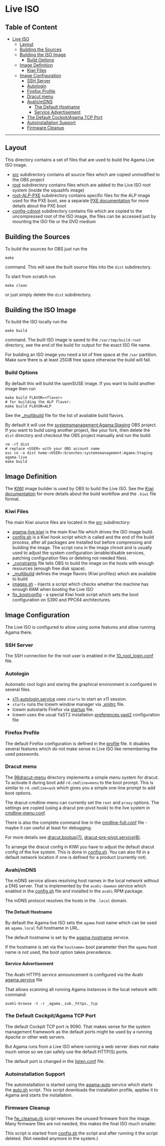 # Live ISO

<!-- omit from toc -->
## Table of Content

- [Live ISO](#live-iso)
  - [Layout](#layout)
  - [Building the Sources](#building-the-sources)
  - [Building the ISO Image](#building-the-iso-image)
    - [Build Options](#build-options)
  - [Image Definition](#image-definition)
    - [Kiwi Files](#kiwi-files)
  - [Image Configuration](#image-configuration)
    - [SSH Server](#ssh-server)
    - [Autologin](#autologin)
    - [Firefox Profile](#firefox-profile)
    - [Dracut menu](#dracut-menu)
    - [Avahi/mDNS](#avahimdns)
      - [The Default Hostname](#the-default-hostname)
      - [Service Advertisement](#service-advertisement)
    - [The Default Cockpit/Agama TCP Port](#the-default-cockpitagama-tcp-port)
    - [Autoinstallation Support](#autoinstallation-support)
    - [Firmware Cleanup](#firmware-cleanup)

---

## Layout

This directory contains a set of files that are used to build the Agama Live ISO
image.

- [src](src) subdirectory contains all source files which are copied unmodified
  to the OBS project
- [root](root) subdirectory contains files which are added to the Live ISO root
  system (inside the squashfs image)
- [root-ALP-PXE](root-ALP-PXE) subdirectory contains specific files for the ALP
  image used for the PXE boot, see a separate [PXE documentation](PXE.md) for
  more details about the PXE boot
- [config-cdroot](config-cdroot) subdirectory contains file which are copied to
  the uncompressed root of the ISO image, the files can be accessed just by
  mounting the ISO file or the DVD medium

## Building the Sources

To build the sources for OBS just run the

```shell
make
```

command. This will save the built source files into the `dist` subdirectory.

To start from scratch run

```shell
make clean
```

or just simply delete the `dist` subdirectory.

## Building the ISO Image

To build the ISO locally run the

```shell
make build
```

command. The built ISO image is saved to the `/var/tmp/build-root` directory,
see the end of the build for output for the exact ISO file name.

For building an ISO image you need a lot of free space at the `/var` partition.
Make sure there is at least 25GiB free space otherwise the build will
fail.

### Build Options

By default this will build the openSUSE image. If you want to build
another image then run

```shell
make build FLAVOR=<flavor>
# for building the ALP flavor:
make build FLAVOR=ALP
```

See the [_multibuild](src/_multibuild) file for the list of available build
flavors.

By default it will use the [systemsmanagement:Agama:Staging](
https://build.opensuse.org/project/show/systemsmanagement:Agama:Staging) OBS
project. If you want to build using another project, like your fork, then delete
the `dist` directory and checkout the OBS project manually and run the build:

```shell
rm -rf dist
# replace <USER> with your OBS account name
osc co -o dist home:<USER>:branches:systemsmanagement:Agama:Staging agama-live
make build
```

## Image Definition

The [KIWI](https://github.com/OSInside/kiwi) image builder is used by OBS to
build the Live ISO. See the [Kiwi documentation](
https://osinside.github.io/kiwi/index.html) for more details about the build
workflow and the `.kiwi` file format.

### Kiwi Files

The main Kiwi source files are located in the [src](src) subdirectory:

- [agama-live.kiwi](src/agama-live.kiwi) is the main Kiwi file which drives the
  ISO image build.
- [config.sh](src/config.sh) is a Kiwi hook script which is called and the end
  of the build process, after all packages are installed but before compressing
  and building the image. The script runs in the image chroot and is usually
  used to adjust the system configuration (enable/disable services, patching
  configuration files or deleting not needed files).
- [_constraints](src/_constraints) file tells OBS to build the image on the
  hosts with enough resources (enough free disk space).
- [_multibuild](src/_multibuild) defines the image flavors (Kiwi profiles)
  which are available to build
- [images.sh](src/images.sh) - injects a script which checks whether the machine
  has enough RAM when booting the Live ISO
- [fix_bootconfig](src/fix_bootconfig) - a special Kiwi hook script which sets
  the boot configuration on S390 and PPC64 architectures.

## Image Configuration

The Live ISO is configured to allow using some features and allow running Agama
there.

### SSH Server

The SSH connection for the root user is enabled in the [10_root_login.conf](
root/etc/ssh/sshd_config.d/10_root_login.conf) file.

### Autologin

Automatic root login and staring the graphical environment is configured in
several files.

- [x11-autologin.service](src/etc/systemd/system/x11-autologin.service) uses
  `startx` to start an x11 session.
- `startx` runs the Icewm window manager via [.xinitrc](root/root/.xinitrc)
  file.
- Icewm autostarts Firefox via [startup](root/root/.icewm/startup) file.
- Icewm uses the usual YaST2 installation
  [preferences.yast2](root/etc/icewm/preferences.yast2) configuration file

### Firefox Profile

The default Firefox configuration is defined in the
[profile](root/root/.mozilla/firefox/profile) file. It disables several features
which do not make sense in Live ISO like remembering the used passwords.

### Dracut menu

The [98dracut-menu](live/root/usr/lib/dracut/modules.d/98dracut-menu) directory
implements a simple menu system for dracut. To activate it
during boot add `rd.cmdline=menu` to the boot prompt. This is similar to
`rd.cmdline=ask` which gives you a simple one-line prompt to add boot options.

The dracut-cmdline-menu can currently set the `root` and `proxy` options. The
settings are copied (using a dracut pre-pivot hook) to the live system in
[cmdline-menu.conf](root/etc/cmdline-menu.conf).

There is also the complete command line in the
[cmdline-full.conf](root/etc/cmdline-full.conf) file - maybe it can useful at
least for debugging.

For more details see [dracut.bootup(7)](
https://man.archlinux.org/man/dracut.bootup.7.en),
[dracut-pre-pivot.service(8)](
https://man.archlinux.org/man/extra/dracut/dracut-pre-pivot.service.8.en).

To arrange the dracut config in KIWI you have to adjust the default dracut
config of the live system. This is done in [config.sh](src/config.sh). You can
also fill in a default network location if one is defined for a product
(currently not).

### Avahi/mDNS

The mDNS service allows resolving host names in the local network without
a DNS server. That is implemented by the `avahi-daemon` service which enabled
in the [config.sh](src/config.sh) file and installed in the `avahi` RPM package.

The mDNS protocol resolves the hosts in the `.local` domain.

#### The Default Hostname

By default the Agama live ISO sets the `agama` host name which can be used
as `agama.local` full hostname in URL.

The default hostname is set by the
[agama-hostname](root/etc/systemd/system/agama-hostname.service) service.

If the hostname is set via the `hostname=` boot parameter then the `agama`
host name is not used, the boot option takes precedence.

#### Service Advertisement

The Avahi HTTPS service announcement is configured via the Avahi
[agama.service](root/etc/avahi/services/agama.service) file

That allows scanning all running Agama instances in the local network with
command:

```shell
avahi-browse -t -r _agama._sub._https._tcp
```

### The Default Cockpit/Agama TCP Port

The default Cockpit TCP port is 9090. That makes sense for the system management
framework as the default ports might be used by a running Apache or other web
servers.

But Agama runs from a Live ISO where running a web server does not make much
sense so we can safely use the default HTTP(S) ports.

The default port is changed in the
[listen.conf](root/etc/systemd/system/cockpit.socket.d/listen.conf) file.

### Autoinstallation Support

The autoinstallation is started using the
[agama-auto](root/etc/systemd/system/agama-auto.service) service which starts
the [auto.sh](root/usr/bin/auto.sh) script. This script downloads the
installation profile, applies it to Agama and starts the installation.

### Firmware Cleanup

The [fw_cleanup.rb](root/tmp/fw_cleanup.rb) script removes the unused firmware
from the image. Many firmware files are not needed, this makes the final ISO
much smaller.

This script is started from [config.sh](src/config.sh) the script and after
running it the script deleted. (Not needed anymore in the system.)

